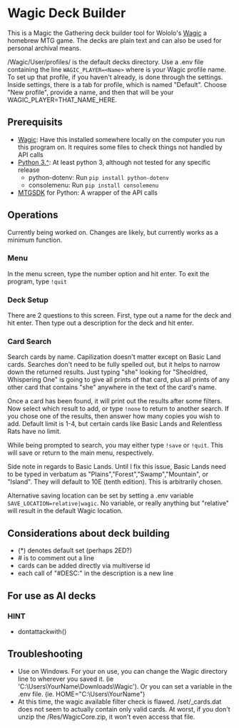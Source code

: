 # Wagic Deck Builder

This is a Magic the Gathering deck builder tool for Wololo's [Wagic](https://github.com/WagicProject/wagic) a homebrew MTG game. The decks are plain text and can also be used for personal archival means.

/Wagic/User/profiles/<Name> is the default decks directory. Use a .env file containing the line ```WAGIC_PLAYER=<Name>``` where <Name> is your Wagic profile name. To set up that profile, if you haven't already, is done through the settings. Inside settings, there is a tab for profile, which is named "Default". Choose "New profile", provide a name, and then that will be your WAGIC_PLAYER=THAT_NAME_HERE.

## Prerequisits

 - [Wagic](https://github.com/WagicProject/wagic): Have this installed somewhere locally on the computer you run this program on. It requires some files to check things not handled by API calls
 - [Python 3.^](https://www.python.org/): At least python 3, although not tested for any specific release
   - python-dotenv: Run ```pip install python-dotenv```
   - consolemenu: Run ```pip install consolemenu```
 - [MTGSDK](https://docs.magicthegathering.io/#documentationsdks) for Python: A wrapper of the API calls


## Operations

Currently being worked on. Changes are likely, but currently works as a minimum function.

### Menu
In the menu screen, type the number option and hit enter. To exit the program, type ```!quit```

### Deck Setup
There are 2 questions to this screen. First, type out a name for the deck and hit enter. Then type out a description for the deck and hit enter.

### Card Search
Search cards by name. Capilization doesn't matter except on Basic Land cards. Searches don't need to be fully spelled out, but it helps to narrow down the returned results. Just typing "she" looking for "Sheoldred, Whispering One" is going to give all prints of that card, plus all prints of any other card that contains "she" anywhere in the text of the card's name.

Once a card has been found, it will print out the results after some filters. Now select which result to add, or type ```!none``` to return to another search. If you chose one of the results, then answer how many copies you wish to add. Default limit is 1-4, but certain cards like Basic Lands and Relentless Rats have no limit.

While being prompted to search, you may either type ```!save``` or ```!quit```. This will save or return to the main menu, respectively.

Side note in regards to Basic Lands. Until I fix this issue, Basic Lands need to be typed in verbatum as "Plains","Forest","Swamp","Mountain", or "Island". They will default to 10E (tenth edition). This is arbitrarily chosen.

Alternative saving location can be set by setting a .env variable ```SAVE_LOCATION=relative|wagic```. No variable, or really anything but "relative" will result in the default Wagic location.

## Considerations about deck building
 - (*) denotes default set (perhaps 2ED?)
 - \# is to comment out a line
 - cards can be added directly via multiverse id
 - each call of "#DESC:" in the description is a new line

## For use as AI decks
### HINT
 - dontattackwith(<card name>)

## Troubleshooting

 - Use on Windows. For your on use, you can change the Wagic directory line to wherever you saved it. (ie 'C:\Users\YourName\Downloads\Wagic'). Or you can set a variable in the .env file. (ie. HOME="C:\Users\YourName")
 - At this time, the wagic available filter check is flawed. /set/_cards.dat does not seem to actually contain only valid cards. At worst, if you don't unzip the /Res/WagicCore.zip, it won't even access that file.
